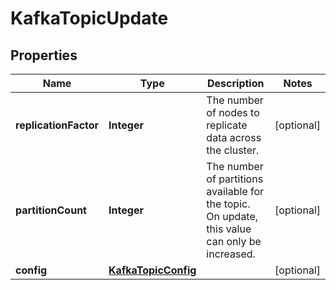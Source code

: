 

# KafkaTopicUpdate


## Properties

| Name | Type | Description | Notes |
|------------ | ------------- | ------------- | -------------|
|**replicationFactor** | **Integer** | The number of nodes to replicate data across the cluster. |  [optional] |
|**partitionCount** | **Integer** | The number of partitions available for the topic. On update, this value can only be increased. |  [optional] |
|**config** | [**KafkaTopicConfig**](KafkaTopicConfig.md) |  |  [optional] |



